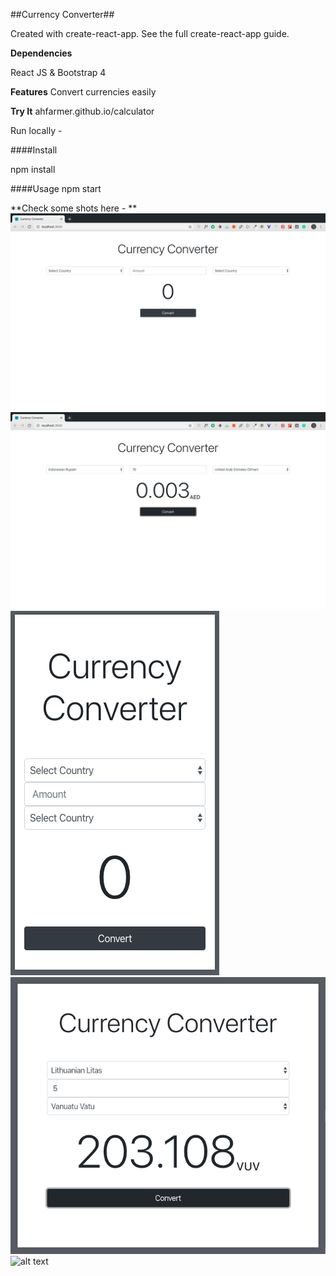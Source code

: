 ##Currency Converter##

Created with create-react-app. See the full create-react-app guide.

**Dependencies**

React JS  & Bootstrap 4

**Features**
Convert currencies easily

**Try It**
ahfarmer.github.io/calculator

Run locally - 

####Install

npm install

####Usage
npm start


**Check some shots here - **
![alt text](https://raw.githubusercontent.com/dipanshuraz/Currency-Converter-ReactJS/master/extra/1.png)
![alt text](https://raw.githubusercontent.com/dipanshuraz/Currency-Converter-ReactJS/master/extra/2.png)
![alt text](https://raw.githubusercontent.com/dipanshuraz/Currency-Converter-ReactJS/master/extra/4.png)
![alt text](https://raw.githubusercontent.com/dipanshuraz/Currency-Converter-ReactJS/master/extra/5.png)
![alt text]()


